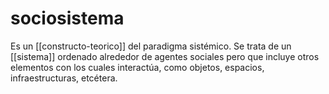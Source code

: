 # sociosistema
Es un [[constructo-teorico]] del paradigma sistémico. Se trata de un [[sistema]] ordenado alrededor de agentes sociales pero que incluye otros elementos con los cuales interactúa, como objetos, espacios, infraestructuras, etcétera.
